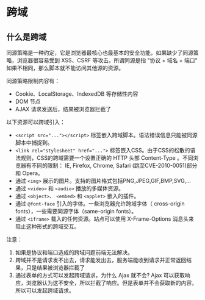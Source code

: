 # 跨域

## 什么是跨域

同源策略是一种约定，它是浏览器最核心也最基本的安全功能，如果缺少了同源策略，浏览器很容易受到 XSS、CSRF 等攻击。所谓同源是指 "协议 + 域名 + 端口" 如果不相同，那么脚本就不能访问其他源的资源。

同源策略限制内容有：

* Cookie、LocalStorage、IndexedDB 等存储性内容
* DOM 节点
* AJAX 请求发送后，结果被浏览器拦截了

以下资源可以跨域引入：

* `<script src="..."></script>` 标签嵌入跨域脚本。语法错误信息只能被同源脚本中捕捉到。
* `<link rel="stylesheet" href="...">` 标签嵌入CSS。由于CSS的松散的语法规则，CSS的跨域需要一个设置正确的 HTTP 头部 Content-Type 。不同浏览器有不同的限制： IE, Firefox, Chrome, Safari (跳至CVE-2010-0051)部分 和 Opera。
* 通过 `<img>` 展示的图片。支持的图片格式包括PNG,JPEG,GIF,BMP,SVG,...
* 通过 `<video>` 和 `<audio>` 播放的多媒体资源。
* 通过 `<object>`、 `<embed>` 和 `<applet>` 嵌入的插件。
* 通过 `@font-face` 引入的字体。一些浏览器允许跨域字体（ cross-origin fonts），一些需要同源字体（same-origin fonts）。
* 通过 `<iframe>` 载入的任何资源。站点可以使用 X-Frame-Options 消息头来阻止这种形式的跨域交互。

注意：

1. 如果是协议和端口造成的跨域问题前端无法解决。
2. 跨域并不是请求发不出去，请求能发出去，服务端能收到请求并正常返回结果，只是结果被浏览器拦截了
3. 通过表单的方式可以发起跨域请求，为什么 Ajax 就不会? Ajax 可以获取响应，浏览器认为这不安全，所以拦截了响应。但是表单并不会获取新的内容，所以可以发起跨域请求。

